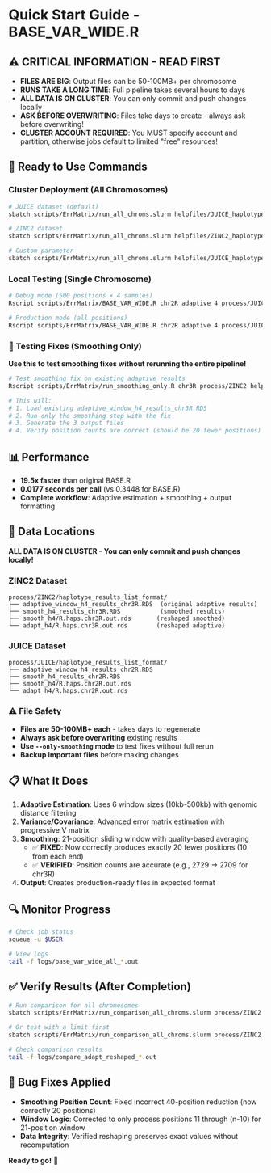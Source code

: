 # Quick Start Guide - BASE_VAR_WIDE.R

## ⚠️ CRITICAL INFORMATION - READ FIRST
- **FILES ARE BIG**: Output files can be 50-100MB+ per chromosome
- **RUNS TAKE A LONG TIME**: Full pipeline takes several hours to days
- **ALL DATA IS ON CLUSTER**: You can only commit and push changes locally
- **ASK BEFORE OVERWRITING**: Files take days to create - always ask before overwriting!
- **CLUSTER ACCOUNT REQUIRED**: You MUST specify account and partition, otherwise jobs default to limited "free" resources!

## 🚀 Ready to Use Commands

### Cluster Deployment (All Chromosomes)
```bash
# JUICE dataset (default)
sbatch scripts/ErrMatrix/run_all_chroms.slurm helpfiles/JUICE_haplotype_parameters.R process/JUICE

# ZINC2 dataset
sbatch scripts/ErrMatrix/run_all_chroms.slurm helpfiles/ZINC2_haplotype_parameters.R process/ZINC2

# Custom parameter
sbatch scripts/ErrMatrix/run_all_chroms.slurm helpfiles/JUICE_haplotype_parameters.R process/JUICE 6
```

### Local Testing (Single Chromosome)
```bash
# Debug mode (500 positions × 4 samples)
Rscript scripts/ErrMatrix/BASE_VAR_WIDE.R chr2R adaptive 4 process/JUICE helpfiles/JUICE_haplotype_parameters.R --debug --nonverbose

# Production mode (all positions)
Rscript scripts/ErrMatrix/BASE_VAR_WIDE.R chr2R adaptive 4 process/JUICE helpfiles/JUICE_haplotype_parameters.R --nonverbose
```

### 🔧 Testing Fixes (Smoothing Only)
**Use this to test smoothing fixes without rerunning the entire pipeline!**
```bash
# Test smoothing fix on existing adaptive results
Rscript scripts/ErrMatrix/run_smoothing_only.R chr3R process/ZINC2 helpfiles/ZINC2_haplotype_parameters.R

# This will:
# 1. Load existing adaptive_window_h4_results_chr3R.RDS
# 2. Run only the smoothing step with the fix
# 3. Generate the 3 output files
# 4. Verify position counts are correct (should be 20 fewer positions)
```

## 📊 Performance
- **19.5x faster** than original BASE.R
- **0.0177 seconds per call** (vs 0.3448 for BASE.R)
- **Complete workflow**: Adaptive estimation + smoothing + output formatting

## 📁 Data Locations
**ALL DATA IS ON CLUSTER - You can only commit and push changes locally!**

### ZINC2 Dataset
```
process/ZINC2/haplotype_results_list_format/
├── adaptive_window_h4_results_chr3R.RDS  (original adaptive results)
├── smooth_h4_results_chr3R.RDS           (smoothed results)
├── smooth_h4/R.haps.chr3R.out.rds       (reshaped smoothed)
└── adapt_h4/R.haps.chr3R.out.rds        (reshaped adaptive)
```

### JUICE Dataset
```
process/JUICE/haplotype_results_list_format/
├── adaptive_window_h4_results_chr2R.RDS
├── smooth_h4_results_chr2R.RDS
├── smooth_h4/R.haps.chr2R.out.rds
└── adapt_h4/R.haps.chr2R.out.rds
```

### ⚠️ File Safety
- **Files are 50-100MB+ each** - takes days to regenerate
- **Always ask before overwriting** existing results
- **Use `--only-smoothing` mode** to test fixes without full rerun
- **Backup important files** before making changes

## 📋 What It Does
1. **Adaptive Estimation**: Uses 6 window sizes (10kb-500kb) with genomic distance filtering
2. **Variance/Covariance**: Advanced error matrix estimation with progressive V matrix
3. **Smoothing**: 21-position sliding window with quality-based averaging
   - ✅ **FIXED**: Now correctly produces exactly 20 fewer positions (10 from each end)
   - ✅ **VERIFIED**: Position counts are accurate (e.g., 2729 → 2709 for chr3R)
4. **Output**: Creates production-ready files in expected format

## 🔍 Monitor Progress
```bash
# Check job status
squeue -u $USER

# View logs
tail -f logs/base_var_wide_all_*.out
```

## ✅ Verify Results (After Completion)
```bash
# Run comparison for all chromosomes
sbatch scripts/ErrMatrix/run_comparison_all_chroms.slurm process/ZINC2

# Or test with a limit first
sbatch scripts/ErrMatrix/run_comparison_all_chroms.slurm process/ZINC2 100

# Check comparison results
tail -f logs/compare_adapt_reshaped_*.out
```

## 🐛 Bug Fixes Applied
- **Smoothing Position Count**: Fixed incorrect 40-position reduction (now correctly 20 positions)
- **Window Logic**: Corrected to only process positions 11 through (n-10) for 21-position window
- **Data Integrity**: Verified reshaping preserves exact values without recomputation

**Ready to go!** 🎉
